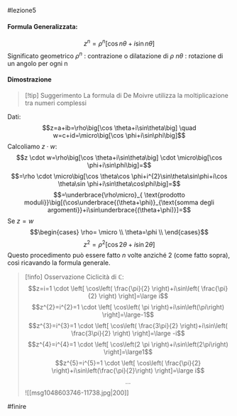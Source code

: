 #lezione5
#### Formula Generalizzata:
$$z^n=\rho^n[\cos n\theta+i\sin n\theta]$$
Significato geometrico
$\rho^{n}$ : contrazione o dilatazione di $\rho$ 
$n\theta$ : rotazione di un angolo per ogni n
#### Dimostrazione
>[!tip] Suggerimento
> La formula di De Moivre utilizza la moltiplicazione tra numeri complessi

Dati:
$$z=a+ib=\rho\big[\cos \theta+i\sin\theta\big] \quad w=c+id=\micro\big[\cos \phi+i\sin\phi\big]$$
Calcoliamo $z \cdot w$:
$$z \cdot w=\rho\big[\cos \theta+i\sin\theta\big] \cdot \micro\big[\cos \phi+i\sin\phi\big]=$$
$$=\rho \cdot \micro\big[\cos \theta\cos \phi+i^{2}\sin\theta\sin\phi+i\cos \theta\sin \phi+i\sin\theta\cos\phi\big]=$$
$$=\underbrace{\rho\micro}_{ \text{prodotto moduli}}\big[(\cos\underbrace{(\theta+\phi)}_{\text{somma degli argomenti}}+i\sin\underbrace{(\theta+\phi)}]=$$
Se $z=w$
$$\begin{cases}
\rho= \micro \\
\theta=\phi \\ 
\end{cases}$$
$$z^{2}=\rho^{2}[\cos 2\theta+i\sin 2\theta]$$
Questo procedimento può essere fatto $n$ volte anziché 2 (come fatto sopra), così ricavando la formula generale.

> [!info] Osservazione
Ciclicità di $\mathbb{C}$:
>$$z=i=1 \cdot \left[ \cos\left( \frac{\pi}{2} \right)+i\sin\left( \frac{\pi}{2} \right) \right]=\large i$$
> $$z^{2}=i^{2}=1 \cdot \left[ \cos\left( \pi \right)+i\sin\left(\pi\right) \right]=\large-1$$ 
>$$z^{3}=i^{3}=1 \cdot \left[ \cos\left( \frac{3\pi}{2} \right)+i\sin\left( \frac{3\pi}{2} \right) \right]=\large -i$$ 
>$$z^{4}=i^{4}=1 \cdot \left[ \cos\left(2 \pi \right)+i\sin\left(2\pi\right) \right]=\large1$$ 
>$$z^{5}=i^{5}=1 \cdot \left[ \cos\left( \frac{\pi}{2} \right)+i\sin\left(\frac{\pi}{2}\right) \right]=\large i$$ 
> $$\dots$$
> ![[msg1048603746-11738.jpg|200]]

#finire
